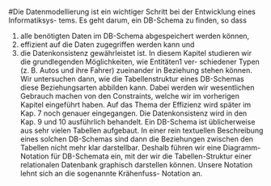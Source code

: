 #Die Datenmodellierung ist ein wichtiger Schritt bei der Entwicklung eines Informatiksys-
tems. Es geht darum, ein DB-Schema zu finden, so dass
1. alle benötigten Daten im DB-Schema abgespeichert werden können,
2. effizient auf die Daten zugegriffen werden kann und
3. die Datenkonsistenz gewährleistet ist.
In diesem Kapitel studieren wir die grundlegenden Möglichkeiten, wie Entitäten1 ver-
schiedener Typen (z. B. Autos und ihre Fahrer) zueinander in Beziehung stehen können.
Wir untersuchen dann, wie die Tabellenstruktur eines DB-Schemas diese Beziehungsarten
abbilden kann. Dabei werden wir wesentlichen Gebrauch machen von den Constraints,
welche wir im vorherigen Kapitel eingeführt haben. Auf das Thema der Effizienz wird
später im Kap. 7 noch genauer eingegangen. Die Datenkonsistenz wird in den Kap. 9
und 10 ausführlich behandelt.
Ein DB-Schema ist üblicherweise aus sehr vielen Tabellen aufgebaut. In einer rein
textuellen Beschreibung eines solchen DB-Schemas sind dann die Beziehungen zwischen
den Tabellen nicht mehr klar darstellbar. Deshalb führen wir eine Diagramm-Notation
für DB-Schemata ein, mit der wir die Tabellen-Struktur einer relationalen Datenbank
graphisch darstellen können. Unsere Notation lehnt sich an die sogenannte Krähenfuss-
Notation an.
